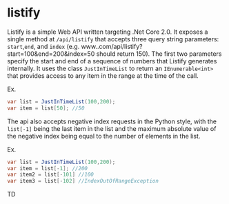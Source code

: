 # listify

Listify is a simple Web API written targeting .Net Core 2.0. It exposes a single method at `/api/listify` that accepts three query string parameters: `start`,`end`, and `index` (e.g. www.<app-url>.com/api/listify?start=100&end=200&index=50 should return 150). The first two parameters specify the start and end of a sequence of numbers that Listify generates internally. It uses the class `JustInTimeList` to return an `IEnumerable<int>` that provides access to any item in the range at the time of the call. 

Ex. 
```cs
var list = JustInTimeList(100,200);
var item = list[50]; //50
```

The api also accepts negative index requests in the Python style, with the `list[-1]` being the last item in the list and the maximum absolute value of the negative index being equal to the number of elements in the list. 

Ex. 
```cs
var list = JustInTimeList(100,200);
var item = list[-1]; //200
var item2 = list[-101] //100
var item3 = list[-102] //IndexOutOfRangeException

```
TD
